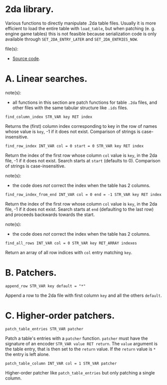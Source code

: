 # 2da library.

Various functions to directly manipulate .2da table files. Usually it is more efficient to load the entire table with `load_table`, but when patching (e. g. engine game tables) this is not feasible because serialization code is only available through `SET_2DA_ENTRY_LATER` and `SET_2DA_ENTRIES_NOW`.

file(s):

* [Source code](../../2da.tpa).

# A. Linear searches.

note(s):
* all functions in this section are patch functions for table `.2da` files, and other files with the same tabular structure like `.ids` files.

`find_column_index STR_VAR key RET index`

Returns the (first) column index corresponding to key in the row of names whose value is `key`, -1 if it does not exist. Comparison of strings is case-insensitive.

`find_row_index INT_VAR col = 0 start = 0 STR_VAR key RET index`

Return the index of the first row whose column `col` value is `key`, in the 2da file, -1 if it does not exist. Search starts at `start` (defaults to 0). Comparison of strings is case-insensitive.

note(s):
* the code does *not* correct the index when the table has 2 columns.

`find_row_index_from_end INT_VAR col = 0 end = -1 STR_VAR key RET index`

Return the index of the first row whose column `col` value is `key`, in the 2da file, -1 if it does not exist. Search starts at `end` (defaulting to the last row) and proceeds backwards towards the start.

note(s):
* the code does *not* correct the index when the table has 2 columns.

`find_all_rows INT_VAR col = 0 STR_VAR key RET_ARRAY indexes`

Return an array of all row indices with `col` entry matching `key`.

# B. Patchers.

`append_row STR_VAR key default = "*"`

Append a row to the 2da file with first column `key` and all the others `default`.

# C. Higher-order patchers.

`patch_table_entries STR_VAR patcher`

Patch a table's entries with a `patcher` function. `patcher` must have the signature of an encoder `STR_VAR value RET return`. The `value` argument is the table entry, that is then set to the `return` value. If the `return` value is `*` the entry is left alone.

`patch_table_column INT_VAR col = 1 STR_VAR patcher`

Higher-order patcher like `patch_table_entries` but only patching a single column.
